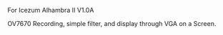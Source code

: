 For Icezum Alhambra II V1.0A

OV7670 Recording, simple filter, and display through VGA on a Screen.
